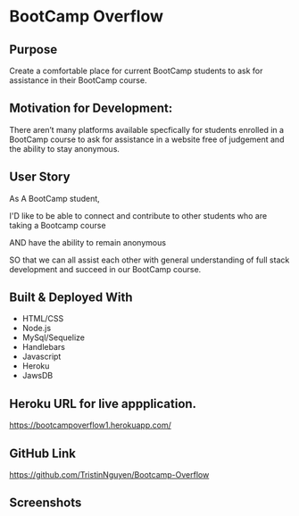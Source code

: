 # BootCamp Overflow

## Purpose
Create a comfortable place for current BootCamp students to ask for assistance in their BootCamp course. 

## Motivation for Development:
There aren’t many platforms available specfically for students enrolled in a BootCamp course to ask for assistance in a website free of judgement and the ability to stay anonymous. 

## User Story
As A BootCamp student,

I'D like to be able to connect and contribute to other students who are taking a Bootcamp course

AND have the ability to remain anonymous

SO that we can all assist each other with general understanding of full stack development and succeed in our BootCamp course. 

## Built & Deployed With
* HTML/CSS
* Node.js
* MySql/Sequelize
* Handlebars
* Javascript
* Heroku
* JawsDB

## Heroku URL for live appplication. 
https://bootcampoverflow1.herokuapp.com/

## GitHub Link
https://github.com/TristinNguyen/Bootcamp-Overflow

## Screenshots
